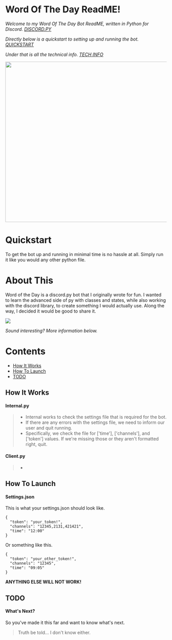 # Word Of The Day ReadME!
*Welcome to my Word Of The Day Bot ReadME, written in Python for Discord. [DISCORD.PY](https://github.com/Rapptz/discord.py)*

*Directly below is a quickstart to setting up and running the bot. [QUICKSTART](#quickstart)*

*Under that is all the technical info. [TECH INFO](#contents)*

<img src="https://media2.giphy.com/media/vVKqa0NMZzFyE/giphy.gif?cid=790b761145fb57b33ee127555d360554d76c141ee1961ff9&rid=giphy.gif&ct=g" width="600" height="500"/>

# Quickstart
To get the bot up and running in minimal time is no hassle at all. Simply run it like you would any other python file.

# About This

Word of the Day is a discord.py bot that I originally wrote for fun. 
I wanted to learn the advanced side of py with classes and states, while also working with the discord library, to create something I would actually use.
Along the way, I decided it would be good to share it.

<img src="https://i.ibb.co/CBFBDdm/wotdpic.jpg">

*Sound interesting? More information below.*

# Contents

- [How It Works](#how-it-works)
- [How To Launch](#how-to-launch)
- [TODO](#todo)

## How It Works
#### Internal.py
> - Internal works to check the settings file that is required for the bot.
> - If there are any errors with the settings file, we need to inform our user and quit running. 
> - Specifically, we check the file for ['time'], ['channels'], and ['token'] values. If we're missing those or they aren't formatted right, quit.
#### Client.py
> - 


## How To Launch
#### Settings.json
This is what your settings.json should look like.
```
{
  "token": "your_token!",
  "channels": "12345,2131,421421",
  "time": "12:00"
}
```
Or something like this.
```
{
  "token": "your_other_token!",
  "channels": "12345",
  "time": "09:05"
}
```
**ANYTHING ELSE WILL NOT WORK!**

## TODO
#### What's Next?
So you've made it this far and want to know what's next.
> Truth be told... I don't know either.
